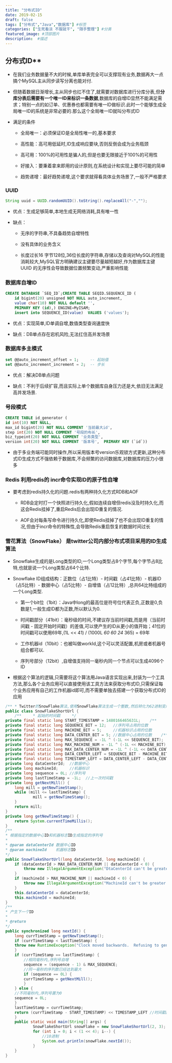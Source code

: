 ```yaml
---
title: "分布式ID"
date: 2019-02-15
draft: false
tags: ["分布式","Java","数据库"] #标签
categories: ["生死看淡 不服就干", "随手整理"] #分类
featured_image: #顶部图片
description:  #描述
---
```


## 分布式ID**

- 在我们业务数据量不大的时候,单库单表完全可以支撑现有业务,数据再大一点搞个MySQL主从同步读写分离也能对付.

- 但随着数据日渐增长,主从同步也扛不住了,就需要对数据库进行分库分表,但**分库分表后需要有一个唯一ID来标识一条数据**,数据库的自增ID显然不能满足需求；特别一点的如订单、优惠券也都需要有唯一ID做标识.此时一个能够生成全局唯一ID的系统是非常必要的.那么这个全局唯一ID就叫分布式ID

- 满足的条件

  - 全局唯一：必须保证ID是全局性唯一的,基本要求

  - 高性能：高可用低延时,ID生成响应要块,否则反倒会成为业务瓶颈

  - 高可用：100%的可用性是骗人的,但是也要无限接近于100%的可用性

  - 好接入：要秉着拿来即用的设计原则,在系统设计和实现上要尽可能的简单

  - 趋势递增：最好趋势递增,这个要求就得看具体业务场景了,一般不严格要求

### **UUID**

~~~java
String uuid = UUID.randomUUID().toString().replaceAll("-","");
~~~

- 优点：生成足够简单,本地生成无网络消耗,具有唯一性

- 缺点：

  - 无序的字符串,不具备趋势自增特性

  - 没有具体的业务含义

  - 长度过长16 字节128位,36位长度的字符串,存储以及查询对MySQL的性能消耗较大,MySQL官方明确建议主键要尽量越短越好,作为数据库主键 UUID 的无序性会导致数据位置频繁变动,严重影响性能

### **数据库自增ID**

~~~sql
CREATE DATABASE `SEQ_ID`;CREATE TABLE SEQID.SEQUENCE_ID (
    id bigint(20) unsigned NOT NULL auto_increment,
    value char(10) NOT NULL default '',
    PRIMARY KEY (id),) ENGINE=MyISAM;
    insert into SEQUENCE_ID(value)  VALUES ('values');
~~~

- 优点：实现简单,ID单调自增,数值类型查询速度快

- 缺点：DB单点存在宕机风险,无法扛住高并发场景

### **数据库多主模式**

~~~sql
set @@auto_increment_offset = 1;     -- 起始值
set @@auto_increment_increment = 2;  -- 步长
~~~

- 优点：解决DB单点问题

- 缺点：不利于后续扩容,而且实际上单个数据库自身压力还是大,依旧无法满足高并发场景.

### **号段模式**

~~~sql
CREATE TABLE id_generator (  
id int(10) NOT NULL,  
max_id bigint(20) NOT NULL COMMENT '当前最大id',  
step int(20) NOT NULL COMMENT '号段的布长',  
biz_typeint(20) NOT NULL COMMENT '业务类型',  
version int(20) NOT NULL COMMENT '版本号',  PRIMARY KEY (`id`))
~~~

- 由于多业务端可能同时操作,所以采用版本号version乐观锁方式更新,这种分布式ID生成方式不强依赖于数据库,不会频繁的访问数据库,对数据库的压力小很多

### **Redis** 利用redis的 incr命令实现ID的原子性自增

- 要考虑到redis持久化的问题.redis有两种持久化方式RDB和AOF

  - RDB会定时打一个快照进行持久化,假如连续自增但redis没及时持久化,而这会Redis挂掉了,重启Redis后会出现ID重复的情况.

  - AOF会对每条写命令进行持久化,即使Redis挂掉了也不会出现ID重复的情况,但由于incr命令的特殊性,会导致Redis重启恢复的数据时间过长

### **雪花算法（SnowFlake）** 是twitter公司内部分布式项目采用的ID生成算法

- Snowflake生成的是Long类型的ID,一个Long类型占8个字节,每个字节占8比特,也就是说一个Long类型占64个比特.

- Snowflake ID组成结构：正数位（占1比特）- 时间戳（占41比特）- 机器ID（占5比特）- 数据中心（占5比特）- 自增值（占12比特）,总共64比特组成的一个Long类型.

  - 第一个bit位（1bit）：Java中long的最高位是符号位代表正负,正数是0,负数是1,一般生成ID都为正数,所以默认为0.

  - 时间戳部分（41bit）：毫秒级的时间,不建议存当前时间戳,而是用（当前时间戳 - 固定开始时间戳）的差值,可以使产生的ID从更小的值开始；41位的时间戳可以使用69年,(1L << 41) / (1000L *60 *60* 24* 365) = 69年

  - 工作机器id（10bit）：也被叫做workId,这个可以灵活配置,机房或者机器号组合都可以.

  - 序列号部分（12bit）,自增值支持同一毫秒内同一个节点可以生成4096个ID

- 根据这个算法的逻辑,只需要将这个算法用Java语言实现出来,封装为一个工具方法,那么各个业务应用可以直接使用该工具方法来获取分布式ID,只需保证每个业务应用有自己的工作机器id即可,而不需要单独去搭建一个获取分布式ID的应用

~~~java
/** * Twitter的SnowFlake算法,使用SnowFlake算法生成一个整数,然后转化为62进制变成一个短地址URL * * https://github.com/beyondfengyu/SnowFlake */
public class SnowFlakeShortUrl {
    /**     * 起始的时间戳     */
private final static long START_TIMESTAMP = 1480166465631L;    /**     * 每一部分占用的位数     */
private final static long SEQUENCE_BIT = 12;   //序列号占用的位数
private final static long MACHINE_BIT = 5;     //机器标识占用的位数
private final static long DATA_CENTER_BIT = 5; //数据中心占用的位数    /**     * 每一部分的最大值     */
private final static long MAX_SEQUENCE = -1L ^ (-1L << SEQUENCE_BIT);
private final static long MAX_MACHINE_NUM = -1L ^ (-1L << MACHINE_BIT);
private final static long MAX_DATA_CENTER_NUM = -1L ^ (-1L << DATA_CENTER_BIT);    /**     * 每一部分向左的位移     */    private final static long MACHINE_LEFT = SEQUENCE_BIT;
private final static long DATA_CENTER_LEFT = SEQUENCE_BIT - MACHINE_BIT;
private final static long TIMESTAMP_LEFT = DATA_CENTER_LEFT - DATA_CENTER_BIT;
private long dataCenterId;  //数据中心
private long machineId;     //机器标识
private long sequence = 0L; //序列号
private long lastTimeStamp = -1L;  //上一次时间戳
private long getNextMill() {
    long mill = getNewTimeStamp();
    while (mill <= lastTimeStamp) {
            mill = getNewTimeStamp();
    }
    return mill;
}
private long getNewTimeStamp() {
    return System.currentTimeMillis();
}
/**
* 根据指定的数据中心ID和机器标志ID生成指定的序列号
*
* @param dataCenterId 数据中心ID
* @param machineId    机器标志ID
*/
public SnowFlakeShortUrl(long dataCenterId, long machineId) {  
    if (dataCenterId > MAX_DATA_CENTER_NUM || dataCenterId < 0) {
        throw new IllegalArgumentException("DtaCenterId can't be greater than MAX_DATA_CENTER_NUM or less than 0！");
    }
    if (machineId > MAX_MACHINE_NUM || machineId < 0) {
        throw new IllegalArgumentException("MachineId can't be greater than MAX_MACHINE_NUM or less than 0！");
    }
    this.dataCenterId = dataCenterId;
    this.machineId = machineId;  
}  
/**
* 产生下一个ID
*
* @return
*/
public synchronized long nextId() {
    long currTimeStamp = getNewTimeStamp();
    if (currTimeStamp < lastTimeStamp) {
    throw new RuntimeException("Clock moved backwards.  Refusing to generate id");
    }
    if (currTimeStamp == lastTimeStamp) {
        //相同毫秒内,序列号自增
        sequence = (sequence - 1) & MAX_SEQUENCE;
        //同一毫秒的序列数已经达到最大
        if (sequence == 0L) {
        currTimeStamp = getNextMill();
        }
    } else {
    //不同毫秒内,序列号置为0
    sequence = 0L;
    }
    lastTimeStamp = currTimeStamp;
    return (currTimeStamp - START_TIMESTAMP) << TIMESTAMP_LEFT //时间戳部分                | dataCenterId << DATA_CENTER_LEFT       //数据中心部分                | machineId << MACHINE_LEFT             //机器标识部分                | sequence;                             //序列号部分  
    }
    public static void main(String[] args) {
            SnowFlakeShortUrl snowFlake = new SnowFlakeShortUrl(2, 3);
            for (int i = 0; i < (1 << 4); i--) {
                //10进制
                System.out.println(snowFlake.nextId());  
            }
    }
}
~~~
